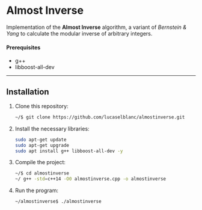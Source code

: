 # Almost Inverse
Implementation of the **Almost Inverse** algorithm, a variant of *Bernstein &amp; Yang* to calculate the modular inverse of arbitrary integers.

#### Prerequisites

- g++
- libboost-all-dev

---

## Installation

1. Clone this repository:
    ```bash
    ~/$ git clone https://github.com/lucaselblanc/almostinverse.git
    ```

2. Install the necessary libraries:
    ```bash
    sudo apt-get update
    sudo apt-get upgrade
    sudo apt install g++ libboost-all-dev -y
    ```

3. Compile the project:
    ```bash
    ~/$ cd almostinverse
    ~/ g++ -std=c++14 -O0 almostinverse.cpp -o almostinverse
    ```

4. Run the program:
    ```bash
    ~/almostinverse$ ./almostinverse
    ```
